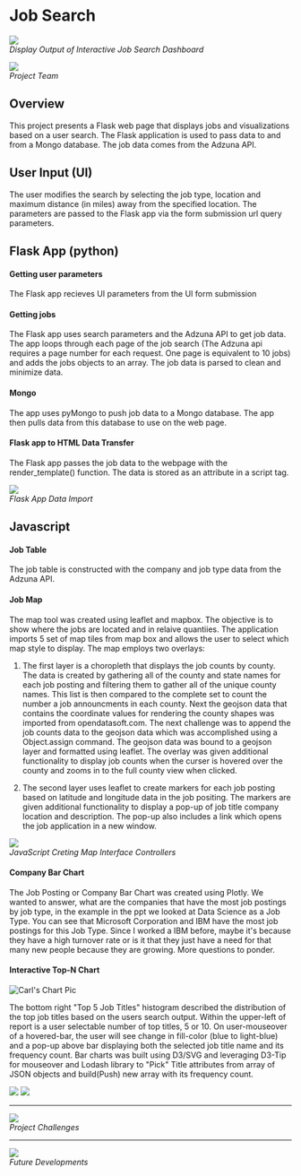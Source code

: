 # Job Search

<p>
    <img src="https://github.com/owenmeyer3/project-3/blob/main/output/Display%20Output.png"/>
    <br>
    <em>Display Output of Interactive Job Search Dashboard</em>
</p> 

<p>
    <img src="https://github.com/owenmeyer3/project-3/blob/main/output/Picture1.png"/>
    <br>
    <em>Project Team</em>
</p> 

## Overview
This project presents a Flask web page that displays jobs and visualizations based on a user search. The Flask application is used to pass data to and from a Mongo database. The job data comes from the Adzuna API.

## User Input (UI)
The user modifies the search by selecting the job type, location and maximum distance (in miles) away from the specified location. The parameters are passed to the Flask app via the form submission url query parameters.

## Flask App (python)
#### Getting user parameters
The Flask app recieves UI parameters from the UI form submission

#### Getting jobs
The Flask app uses search parameters and the Adzuna API to get job data. The app loops through each page of the job search (The Adzuna api requires a page number for each request. One page is equivalent to 10 jobs) and adds the jobs objects to an array. The job data is parsed to clean and minimize data.

#### Mongo
The app uses pyMongo to push job data to a Mongo database. The app then pulls data from this database to use on the web page.

#### Flask app to HTML Data Transfer
The Flask app passes the job data to the webpage with the render_template() function. The data is stored as an attribute in a script tag.

<p>
    <img src="https://github.com/owenmeyer3/project-3/blob/main/output/Picture5.png"/>
    <br>
    <em>Flask App Data Import</em>
</p> 

## Javascript
#### Job Table
The job table is constructed with the company and job type data from the Adzuna API.

#### Job Map
The map tool was created using leaflet and mapbox. The objective is to show where the jobs are located and in relaive quantiies. The application imports 5 set of map tiles from map box and allows the user to select which map style to display. The map employs two overlays:

1. The first layer is a choropleth that displays the job counts by county. The data is created by gathering all of the county and state names for each job posting and filtering them to gather all of the unique county names. This list is then compared to the complete set to count the number a job announcments in each county. Next the geojson data that contains the coordinate values for rendering the county shapes was imported from opendatasoft.com. The next challenge was to append the job counts data to the geojson data which was accomplished using a Object.assign command. The geojson data was bound to a geojson layer and formatted using leaflet. The overlay was given additional functionality to display job counts when the curser is hovered over the county and zooms in to the full county view when clicked. 

2. The second layer uses leaflet to create markers for each job posting based on latitude and longitude data in the job positing. The markers are given additional functionality to display a pop-up of job title company location and description. The pop-up also includes a link which opens the job application in a new window. 

<p>
    <img src="https://github.com/owenmeyer3/project-3/blob/main/output/Picture6.png"/>
    <br>
    <em>JavaScript Creting Map Interface Controllers</em>
</p> 

#### Company Bar Chart
The Job Posting or Company Bar Chart was created using Plotly.  We wanted to answer, what are the companies that have the most job postings by job type, in the example in the ppt we looked at Data Science as a Job Type.  You can see that Microsoft Corporation and IBM have the most job postings for this Job Type.  Since I worked a IBM before, maybe it's because they have a high turnover rate or is it that they just have a need for that many new people because they are growing.  More questions to ponder. 

#### Interactive Top-N Chart
![Carl's Chart Pic](https://github.com/owenmeyer3/project-3/blob/main/output/CarlChart.png)

The bottom right "Top 5 Job Titles" histogram described the distribution of the top job titles based on the users search output. Within the upper-left of report is a user selectable number of top titles, 5 or 10.   On user-mouseover of a hovered-bar, the user will see change in fill-color (blue to light-blue) and a pop-up above bar displaying both the selected job title name and its frequency count.  Bar charts was built using D3/SVG and leveraging D3-Tip for mouseover and Lodash library to "Pick" Title attributes from array of JSON objects and build(Push) new array with its frequency count.

<p>
    <img src="https://github.com/owenmeyer3/project-3/blob/main/output/Picture8.png"/>
    <img src="https://github.com/owenmeyer3/project-3/blob/main/output/Picture9.png"/>
</p>

***

<p>
    <img src="https://github.com/owenmeyer3/project-3/blob/main/output/Picture2.png"/>
    <br>
    <em>Project Challenges</em>
</p> 

***

<p>
    <img src="https://github.com/owenmeyer3/project-3/blob/main/output/Picture10.png"/>
    <br>
    <em>Future Developments</em>
</p> 
